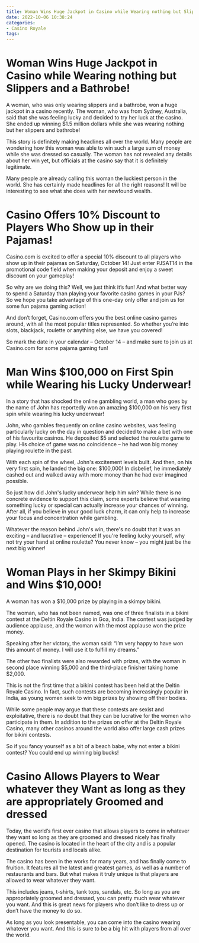 ```yaml
---
title: Woman Wins Huge Jackpot in Casino while Wearing nothing but Slippers and a Bathrobe!
date: 2022-10-06 10:38:24
categories:
- Casino Royale
tags:
---
```



#  Woman Wins Huge Jackpot in Casino while Wearing nothing but Slippers and a Bathrobe!

A woman, who was only wearing slippers and a bathrobe, won a huge jackpot in a casino recently. The woman, who was from Sydney, Australia, said that she was feeling lucky and decided to try her luck at the casino. She ended up winning $1.5 million dollars while she was wearing nothing but her slippers and bathrobe!

This story is definitely making headlines all over the world. Many people are wondering how this woman was able to win such a large sum of money while she was dressed so casually. The woman has not revealed any details about her win yet, but officials at the casino say that it is definitely legitimate.

Many people are already calling this woman the luckiest person in the world. She has certainly made headlines for all the right reasons! It will be interesting to see what she does with her newfound wealth.

#  Casino Offers 10% Discount to Players Who Show up in their Pajamas!

Casino.com is excited to offer a special 10% discount to all players who show up in their pajamas on Saturday, October 14! Just enter PJSAT14 in the promotional code field when making your deposit and enjoy a sweet discount on your gameplay!

So why are we doing this? Well, we just think it’s fun! And what better way to spend a Saturday than playing your favorite casino games in your PJs? So we hope you take advantage of this one-day only offer and join us for some fun pajama gaming action!

And don’t forget, Casino.com offers you the best online casino games around, with all the most popular titles represented. So whether you’re into slots, blackjack, roulette or anything else, we have you covered!

So mark the date in your calendar – October 14 – and make sure to join us at Casino.com for some pajama gaming fun!

#  Man Wins $100,000 on First Spin while Wearing his Lucky Underwear!

In a story that has shocked the online gambling world, a man who goes by the name of John has reportedly won an amazing $100,000 on his very first spin while wearing his lucky underwear!

John, who gambles frequently on online casino websites, was feeling particularly lucky on the day in question and decided to make a bet with one of his favourite casinos. He deposited $5 and selected the roulette game to play. His choice of game was no coincidence – he had won big money playing roulette in the past.

With each spin of the wheel, John's excitement levels built. And then, on his very first spin, he landed the big one: $100,000! In disbelief, he immediately cashed out and walked away with more money than he had ever imagined possible.

So just how did John's lucky underwear help him win? While there is no concrete evidence to support this claim, some experts believe that wearing something lucky or special can actually increase your chances of winning. After all, if you believe in your good luck charm, it can only help to increase your focus and concentration while gambling.

Whatever the reason behind John's win, there's no doubt that it was an exciting – and lucrative – experience! If you're feeling lucky yourself, why not try your hand at online roulette? You never know – you might just be the next big winner!

#  Woman Plays in her Skimpy Bikini and Wins $10,000!

A woman has won a $10,000 prize by playing in a skimpy bikini.

The woman, who has not been named, was one of three finalists in a bikini contest at the Deltin Royale Casino in Goa, India. The contest was judged by audience applause, and the woman with the most applause won the prize money.

Speaking after her victory, the woman said: “I’m very happy to have won this amount of money. I will use it to fulfill my dreams.”

The other two finalists were also rewarded with prizes, with the woman in second place winning $5,000 and the third-place finisher taking home $2,000.

This is not the first time that a bikini contest has been held at the Deltin Royale Casino. In fact, such contests are becoming increasingly popular in India, as young women seek to win big prizes by showing off their bodies.

While some people may argue that these contests are sexist and exploitative, there is no doubt that they can be lucrative for the women who participate in them. In addition to the prizes on offer at the Deltin Royale Casino, many other casinos around the world also offer large cash prizes for bikini contests.

So if you fancy yourself as a bit of a beach babe, why not enter a bikini contest? You could end up winning big bucks!

#  Casino Allows Players to Wear whatever they Want as long as they are appropriately Groomed and dressed

Today, the world’s first ever casino that allows players to come in whatever they want so long as they are groomed and dressed nicely has finally opened. The casino is located in the heart of the city and is a popular destination for tourists and locals alike.

The casino has been in the works for many years, and has finally come to fruition. It features all the latest and greatest games, as well as a number of restaurants and bars. But what makes it truly unique is that players are allowed to wear whatever they want.

This includes jeans, t-shirts, tank tops, sandals, etc. So long as you are appropriately groomed and dressed, you can pretty much wear whatever you want. And this is great news for players who don’t like to dress up or don’t have the money to do so.

As long as you look presentable, you can come into the casino wearing whatever you want. And this is sure to be a big hit with players from all over the world.